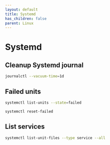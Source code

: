 ```yaml
---
layout: default
title: Systemd
has_children: false
parent: Linux
---
```


# Systemd

## Cleanup Systemd journal

```bash
journalctl --vacuum-time=1d
```

## Failed units

```bash
systemctl list-units --state=failed
```

```bash
systemctl reset-failed
```

## List services

```bash
systemctl list-unit-files --type service --all
```
